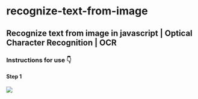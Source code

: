 # recognize-text-from-image
## Recognize text from image in javascript | Optical Character Recognition | OCR

<h3>Instructions for use 👇</h3>
<h4>Step 1</h4>
<img src="https://github.com/ulugbekivich/recognize-text-from-image/blob/main/assets/choose_file.jpg">